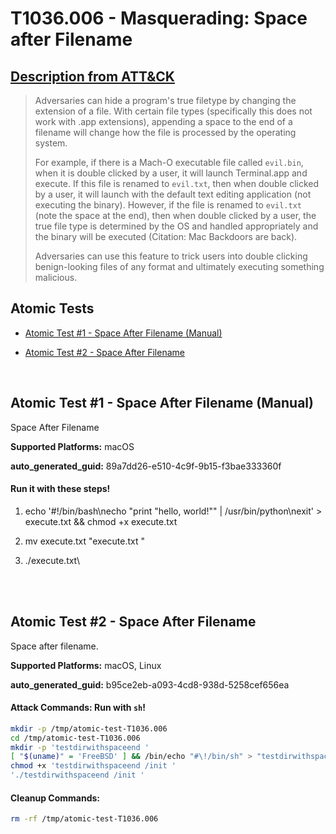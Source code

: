 # T1036.006 - Masquerading: Space after Filename

## [Description from ATT&CK](https://attack.mitre.org/techniques/T1036/006)

<blockquote>Adversaries can hide a program's true filetype by changing the extension of a file. With certain file types (specifically this does not work with .app extensions), appending a space to the end of a filename will change how the file is processed by the operating system.

For example, if there is a Mach-O executable file called <code>evil.bin</code>, when it is double clicked by a user, it will launch Terminal.app and execute. If this file is renamed to <code>evil.txt</code>, then when double clicked by a user, it will launch with the default text editing application (not executing the binary). However, if the file is renamed to <code>evil.txt </code> (note the space at the end), then when double clicked by a user, the true file type is determined by the OS and handled appropriately and the binary will be executed (Citation: Mac Backdoors are back).

Adversaries can use this feature to trick users into double clicking benign-looking files of any format and ultimately executing something malicious.</blockquote>

## Atomic Tests

- [Atomic Test #1 - Space After Filename (Manual)](#atomic-test-1---space-after-filename-manual)

- [Atomic Test #2 - Space After Filename](#atomic-test-2---space-after-filename)

<br/>

## Atomic Test #1 - Space After Filename (Manual)

Space After Filename

**Supported Platforms:** macOS

**auto_generated_guid:** 89a7dd26-e510-4c9f-9b15-f3bae333360f

#### Run it with these steps!

1. echo '#!/bin/bash\necho "print \"hello, world!\"" | /usr/bin/python\nexit' > execute.txt && chmod +x execute.txt

2. mv execute.txt "execute.txt "

3. ./execute.txt\

<br/>
<br/>

## Atomic Test #2 - Space After Filename

Space after filename.

**Supported Platforms:** macOS, Linux

**auto_generated_guid:** b95ce2eb-a093-4cd8-938d-5258cef656ea

#### Attack Commands: Run with `sh`!

```sh
mkdir -p /tmp/atomic-test-T1036.006
cd /tmp/atomic-test-T1036.006
mkdir -p 'testdirwithspaceend '
[ "$(uname)" = 'FreeBSD' ] && /bin/echo "#\!/bin/sh" > "testdirwithspaceend /init " && echo 'echo "print(\"running T1035.006 with space after filename to masquerade init\")" | python3.9' >> "testdirwithspaceend /init " && echo "exit" >> "testdirwithspaceend /init " || /usr/bin/echo -e "%d\na\n#!/usr/bin/perl\nprint \"running T1035.006 with space after filename to masquerade init\\n\";\nqx/cp \/usr\/bin\/perl 'init  '/;\nqx/'.\/init  ' -e 'sleep 5'/;\n.\nwq\n" | ed 'testdirwithspaceend /init ' >/dev/null
chmod +x 'testdirwithspaceend /init '
'./testdirwithspaceend /init '
```

#### Cleanup Commands:

```sh
rm -rf /tmp/atomic-test-T1036.006
```

<br/>
